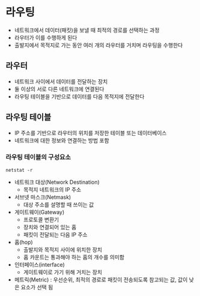 # 라우팅

- 네트워크에서 데이터(패킷)을 보낼 때 최적의 경로를 선택하는 과정
- 라우터가 이를 수행하게 된다
- 출발지에서 목적지로 가는 동안 여러 개의 라우터를 거치며 라우팅을 수행한다

## 라우터

- 네트워크 사이에서 데이터를 전달하는 장치
- 둘 이상의 서로 다른 네트워크에 연결된다
- 라우팅 테이블을 기반으로 데이터를 다음 목적지에 전달한다

## 라우팅 테이블

- IP 주소를 기반으로 라우터의 위치를 저장한 테이블 또는 데이터베이스
- 네트워크에 대한 정보와 연결하는 방법 포함

### 라우팅 테이블의 구성요소

```
netstat -r
```

- 네트워크 대상(Network Destination)
    - 목적지 네트워크의 IP 주소
- 서브넷 마스크(Netmask)
    - 대상 주소를 설명할 때 쓰이는 값
- 게이트웨이(Gateway)
    - 프로토콜 변환기
    - 장치와 연결되어 있는 홉
    - 패킷이 전달되는 다음 IP 주소
- 홉(hop)
    - 출발지와 목적지 사이에 위치한 장치
    - 홉 카운트는 통과해야 하는 홉의 개수를 의미함
- 인터페이스(interface)
    - 게이트웨이로 가기 위해 거치는 장치
- 메트릭(Metric) : 우선순위, 최적의 경로로 패킷이 전송되도록 참고되는 값, 값이 낮은 요소가 선택 됨
